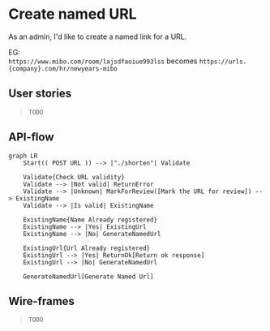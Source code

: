 # Create named URL

As an admin, I'd like to create a named link for a URL.
  
EG:  
`https://www.mibo.com/room/lajsdfaoiue993lss` becomes
`https://urls.{company}.com/hr/newyears-mibo`

## User stories

> `TODO`

## API-flow

```mermaid
graph LR
    Start(( POST URL )) --> |"./shorten"| Validate

    Validate{Check URL validity}
    Validate --> |Not valid| ReturnError
    Validate --> |Unknown| MarkForReview([Mark the URL for review]) --> ExistingName
    Validate --> |Is valid| ExistingName
    
    ExistingName{Name Already registered}
    ExistingName --> |Yes| ExistingUrl
    ExistingName --> |No| GenerateNamedUrl
    
    ExistingUrl{Url Already registered}
    ExistingUrl --> |Yes| ReturnOk[Return ok response]
    ExistingUrl --> |No| GenerateNamedUrl
    
    GenerateNamedUrl[Generate Named Url]
```

## Wire-frames

> `TODO`
